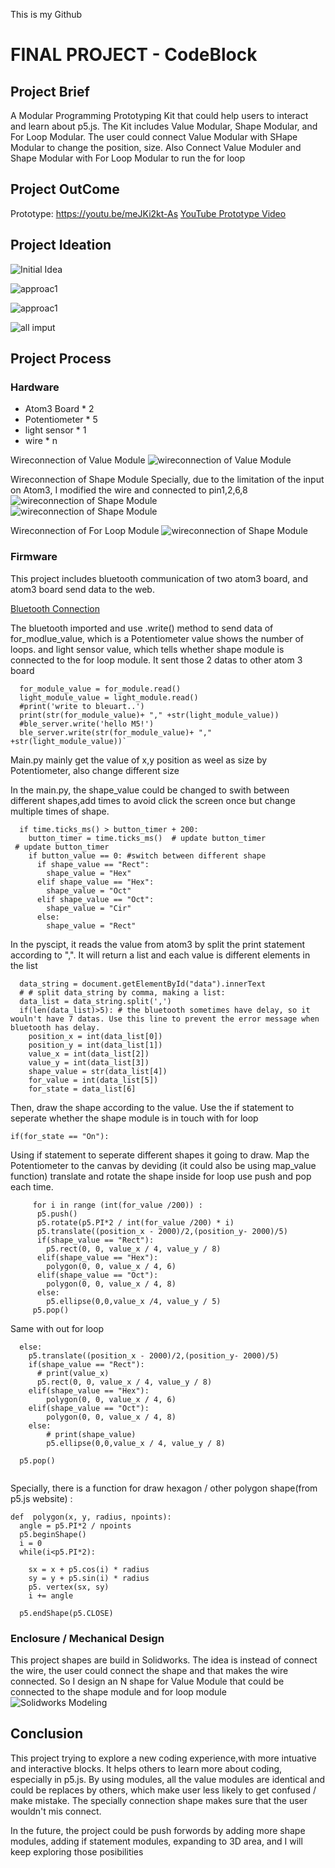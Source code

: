 This is my Github
# FINAL PROJECT - CodeBlock

## Project Brief

A Modular Programming Prototyping Kit that could help users to interact and learn about p5.js. 
The Kit includes Value Modular, Shape Modular, and For Loop Modular. The user could connect Value Modular with SHape Modular to change the position, size. Also Connect Value Moduler and Shape Modular with For Loop Modular to run the for loop

## Project OutCome

Prototype: https://youtu.be/meJKi2kt-As
[YouTube Prototype Video]((https://youtu.be/meJKi2kt-As))

## Project Ideation
![Initial Idea](initialidea.jpg)

![approac1](idea2.png)

![approac1](idea3.jpg)

![all imput](input.jpg)

## Project Process

### Hardware
- Atom3 Board * 2
- Potentiometer * 5
- light sensor * 1
- wire * n

Wireconnection of Value Module
![wireconnection of Value Module](Value_Module_Connection.png)  

Wireconnection of Shape Module
Specially, due to the limitation of the input on Atom3, I modified the wire and connected to pin1,2,6,8
![wireconnection of Shape Module](Shape_Connection.png)  
![wireconnection of Shape Module](Shape_Module_Connection.png)  

Wireconnection of For Loop Module
![wireconnection of Shape Module](For_Connection.png)  

### Firmware
This project includes bluetooth communication of two atom3 board, and atom3 board send data to the web. 

[Bluetooth Connection](thonny/bluetooth.py)

The bluetooth imported and use .write() method to send data of for_modlue_value, which is a Potentiometer value shows the number of loops. and light sensor value, which tells whether shape module is connected to the for loop module. It sent those 2 datas to other atom 3 board

```
  for_module_value = for_module.read()
  light_module_value = light_module.read()
  #print('write to bleuart..')
  print(str(for_module_value)+ "," +str(light_module_value))
  #ble_server.write('hello M5!')
  ble_server.write(str(for_module_value)+ "," +str(light_module_value))`
```

Main.py mainly get the value of x,y position as weel as size by Potentiometer, also change different size

In the main.py, the shape_value could be changed to swith between different shapes,add times to avoid click the screen once but change multiple times of shape.
```
  if time.ticks_ms() > button_timer + 200:
    button_timer = time.ticks_ms()  # update button_timer
 # update button_timer
    if button_value == 0: #switch between different shape
      if shape_value == "Rect":
        shape_value = "Hex"
      elif shape_value == "Hex":
        shape_value = "Oct"
      elif shape_value == "Oct":
        shape_value = "Cir"
      else:
        shape_value = "Rect"
```

In the pyscipt, it reads the value from atom3 by split the print statement according to ",". It will return a list and each value is different elements in the list

```
  data_string = document.getElementById("data").innerText
  # # split data_string by comma, making a list:
  data_list = data_string.split(',')
  if(len(data_list)>5): # the bluetooth sometimes have delay, so it wouln't have 7 datas. Use this line to prevent the error message when bluetooth has delay. 
    position_x = int(data_list[0])
    position_y = int(data_list[1])
    value_x = int(data_list[2])
    value_y = int(data_list[3])
    shape_value = str(data_list[4])
    for_value = int(data_list[5])
    for_state = data_list[6]
```

Then, draw the shape according to the value. 
Use the if statement to seperate whether the shape module is in touch with for loop
```
if(for_state == "On"):
```
Using if statement to seperate different shapes it going to draw. Map the Potentiometer to the canvas by deviding (it could also be using map_value function)
translate and rotate the shape inside for loop 
use push and pop each time.
```
     for i in range (int(for_value /200)) : 
      p5.push()
      p5.rotate(p5.PI*2 / int(for_value /200) * i)
      p5.translate((position_x - 2000)/2,(position_y- 2000)/5)
      if(shape_value == "Rect"):
        p5.rect(0, 0, value_x / 4, value_y / 8)
      elif(shape_value == "Hex"):
        polygon(0, 0, value_x / 4, 6)
      elif(shape_value == "Oct"):
        polygon(0, 0, value_x / 4, 8)
      else:
        p5.ellipse(0,0,value_x /4, value_y / 5)
     p5.pop()
```
Same with out for loop
```
  else:
    p5.translate((position_x - 2000)/2,(position_y- 2000)/5)
    if(shape_value == "Rect"):
      # print(value_x)
      p5.rect(0, 0, value_x / 4, value_y / 8)
    elif(shape_value == "Hex"):
        polygon(0, 0, value_x / 4, 6)
    elif(shape_value == "Oct"):
        polygon(0, 0, value_x / 4, 8)
    else:
        # print(shape_value)
        p5.ellipse(0,0,value_x / 4, value_y / 8) 

  p5.pop()


```


Specially, there is a function for draw hexagon / other polygon shape(from p5.js website) :

```
def  polygon(x, y, radius, npoints):
  angle = p5.PI*2 / npoints
  p5.beginShape()
  i = 0
  while(i<p5.PI*2):
   
    sx = x + p5.cos(i) * radius
    sy = y + p5.sin(i) * radius
    p5. vertex(sx, sy)
    i += angle
  
  p5.endShape(p5.CLOSE)
```

### Enclosure / Mechanical Design
This project shapes are build in Solidworks. The idea is instead of connect the wire, the user could connect the shape and that makes the wire connected. So I design an N shape for Value Module that could be connected to the shape module and for loop module 
![Solidworks Modeling](Solid.png)

## Conclusion
This project trying to explore a new coding experience,with more intuative and interactive blocks. It helps others to learn more about coding, especially in p5.js. By using modules, all the value modules are identical and could be replaces by others, which make user less likely to get confused / make mistake. The specially connection shape makes sure that the user wouldn't mis connect.

In the future, the project could be push forwords by adding more shape modules, adding if statement modules, expanding to 3D area, and I will keep exploring those posibilities
